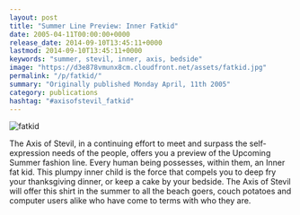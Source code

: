 ```yaml
---
layout: post
title: "Summer Line Preview: Inner Fatkid"
date: 2005-04-11T00:00:00+0000
release_date: 2014-09-10T13:45:11+0000
lastmod: 2014-09-10T13:45:11+0000
keywords: "summer, stevil, inner, axis, bedside"
image: "https://d3e878vmunx8cm.cloudfront.net/assets/fatkid.jpg"
permalink: "/p/fatkid/"
summary: "Originally published Monday April, 11th 2005"
category: publications
hashtag: "#axisofstevil_fatkid"
---
```


![fatkid](https://d3e878vmunx8cm.cloudfront.net/assets/fatkid.jpg)

The Axis of Stevil, in a continuing effort to meet and surpass the self-expression needs of the people, offers you a preview of the Upcoming Summer fashion line. Every human being possesses, within them, an Inner fat kid. This plumpy inner child is the force that compels you to deep fry your thanksgiving dinner, or keep a cake by your bedside. The Axis of Stevil will offer this shirt in the summer to all the beach goers, couch potatoes and computer users alike who have come to terms with who they are.
